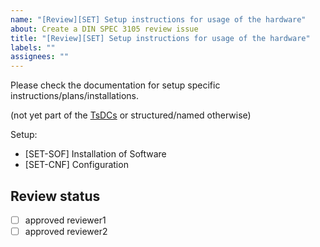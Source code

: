 ```yaml
---
name: "[Review][SET] Setup instructions for usage of the hardware"
about: Create a DIN SPEC 3105 review issue
title: "[Review][SET] Setup instructions for usage of the hardware"
labels: ""
assignees: ""
---
```


Please check the documentation for setup specific instructions/plans/installations.

(not yet part of the [TsDCs](https://gitlab.com/OSEGermany/oh-tsdc/-/blob/master/TsDC-print.md) or structured/named otherwise)

Setup:

- \[SET-SOF\] Installation of Software
- \[SET-CNF\] Configuration

## Review status

- [ ] approved reviewer1
- [ ] approved reviewer2
